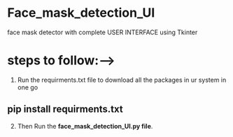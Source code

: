 # Face_mask_detection_UI
face mask detector with complete USER INTERFACE using Tkinter


# steps to follow:-->

1. Run the requirments.txt file to download all the packages in ur system in one go

## pip install requirments.txt

2. Then Run the **face_mask_detection_UI.py file**.




